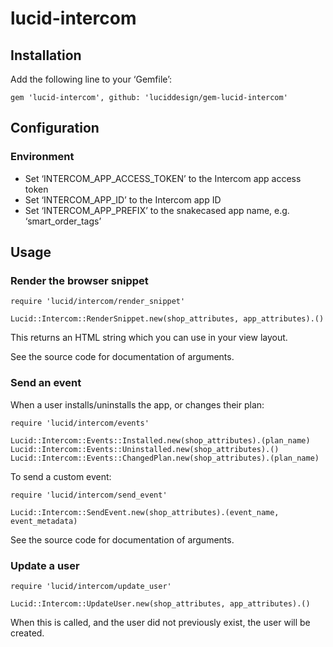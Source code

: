 lucid-intercom
==============

Installation
------------

Add the following line to your ‘Gemfile’:

    gem 'lucid-intercom', github: 'luciddesign/gem-lucid-intercom'


Configuration
-------------

### Environment

* Set ‘INTERCOM_APP_ACCESS_TOKEN’ to the Intercom app access token
* Set ‘INTERCOM_APP_ID’ to the Intercom app ID
* Set ‘INTERCOM_APP_PREFIX’ to the snakecased app name, e.g. ‘smart_order_tags’


Usage
-----

### Render the browser snippet

    require 'lucid/intercom/render_snippet'

    Lucid::Intercom::RenderSnippet.new(shop_attributes, app_attributes).()

This returns an HTML string which you can use in your view layout.

See the source code for documentation of arguments.


### Send an event

When a user installs/uninstalls the app, or changes their plan:

    require 'lucid/intercom/events'

    Lucid::Intercom::Events::Installed.new(shop_attributes).(plan_name)
    Lucid::Intercom::Events::Uninstalled.new(shop_attributes).()
    Lucid::Intercom::Events::ChangedPlan.new(shop_attributes).(plan_name)

To send a custom event:

    require 'lucid/intercom/send_event'

    Lucid::Intercom::SendEvent.new(shop_attributes).(event_name, event_metadata)

See the source code for documentation of arguments.


### Update a user

    require 'lucid/intercom/update_user'

    Lucid::Intercom::UpdateUser.new(shop_attributes, app_attributes).()

When this is called, and the user did not previously exist, the
user will be created.
